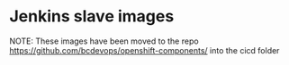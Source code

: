 #  Jenkins slave images

NOTE: These images have been moved to the repo https://github.com/bcdevops/openshift-components/  into the cicd folder
